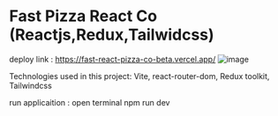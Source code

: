 # Fast Pizza React Co (Reactjs,Redux,Tailwidcss)

deploy link : https://fast-react-pizza-co-beta.vercel.app/
![image](https://github.com/user-attachments/assets/46f31883-c800-40c8-a62c-438574052000)


Technologies used in this project: Vite, react-router-dom, Redux toolkit, Tailwindcss

run applicaition :
open terminal
npm run dev

